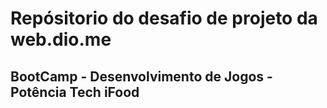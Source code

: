 # Repósitorio do desafio de projeto da web.dio.me
## BootCamp - Desenvolvimento de Jogos - Potência Tech iFood
